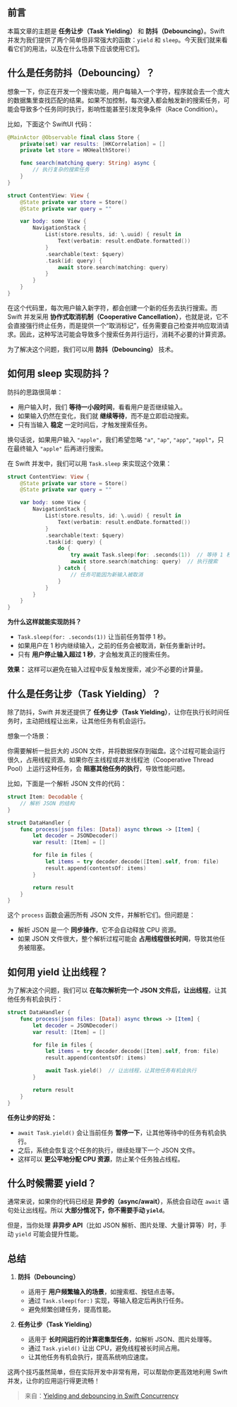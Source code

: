 ## 前言

本篇文章的主题是 **任务让步（Task Yielding）** 和 **防抖（Debouncing）**。Swift 并发为我们提供了两个简单但非常强大的函数：`yield` 和 `sleep`。今天我们就来看看它们的用法，以及在什么场景下应该使用它们。  

## 什么是任务防抖（Debouncing）？  

想象一下，你正在开发一个搜索功能，用户每输入一个字符，程序就会去一个庞大的数据集里查找匹配的结果。如果不加控制，每次键入都会触发新的搜索任务，可能会导致多个任务同时执行，影响性能甚至引发竞争条件（Race Condition）。  

比如，下面这个 SwiftUI 代码：  

```swift
@MainActor @Observable final class Store {
    private(set) var results: [HKCorrelation] = []
    private let store = HKHealthStore()

    func search(matching query: String) async {
        // 执行复杂的搜索任务
    }
}

struct ContentView: View {
    @State private var store = Store()
    @State private var query = ""

    var body: some View {
        NavigationStack {
            List(store.results, id: \.uuid) { result in
                Text(verbatim: result.endDate.formatted())
            }
            .searchable(text: $query)
            .task(id: query) {
                await store.search(matching: query)
            }
        }
    }
}
```

在这个代码里，每次用户输入新字符，都会创建一个新的任务去执行搜索。而 Swift 并发采用 **协作式取消机制（Cooperative Cancellation）**，也就是说，它不会直接强行终止任务，而是提供一个“取消标记”，任务需要自己检查并响应取消请求。因此，这种写法可能会导致多个搜索任务并行运行，消耗不必要的计算资源。  

为了解决这个问题，我们可以用 **防抖（Debouncing）** 技术。  

## 如何用 sleep 实现防抖？  

防抖的思路很简单：  

- 用户输入时，我们 **等待一小段时间**，看看用户是否继续输入。  
- 如果输入仍然在变化，我们就 **继续等待**，而不是立即启动搜索。  
- 只有当输入 **稳定** 一定时间后，才触发搜索任务。  

换句话说，如果用户输入 `"apple"`，我们希望忽略 `"a"`, `"ap"`, `"app"`, `"appl"`，只在最终输入 `"apple"` 后再进行搜索。  

在 Swift 并发中，我们可以用 `Task.sleep` 来实现这个效果：  

```swift
struct ContentView: View {
    @State private var store = Store()
    @State private var query = ""

    var body: some View {
        NavigationStack {
            List(store.results, id: \.uuid) { result in
                Text(verbatim: result.endDate.formatted())
            }
            .searchable(text: $query)
            .task(id: query) {
                do {
                    try await Task.sleep(for: .seconds(1))  // 等待 1 秒
                    await store.search(matching: query)  // 执行搜索
                } catch {
                    // 任务可能因为新输入被取消
                }
            }
        }
    }
}
```

**为什么这样就能实现防抖？**  
- `Task.sleep(for: .seconds(1))` 让当前任务暂停 1 秒。  
- 如果用户在 1 秒内继续输入，之前的任务会被取消，新任务重新计时。  
- 只有 **用户停止输入超过 1 秒**，才会触发真正的搜索任务。  

**效果：** 这样可以避免在输入过程中反复触发搜索，减少不必要的计算量。  

## 什么是任务让步（Task Yielding）？  

除了防抖，Swift 并发还提供了 **任务让步（Task Yielding）**，让你在执行长时间任务时，主动把线程让出来，让其他任务有机会运行。  

想象一个场景：  

你需要解析一批巨大的 JSON 文件，并将数据保存到磁盘。这个过程可能会运行很久，占用线程资源。如果你在主线程或并发线程池（Cooperative Thread Pool）上运行这种任务，会 **阻塞其他任务的执行**，导致性能问题。  

比如，下面是一个解析 JSON 文件的代码：  

```swift
struct Item: Decodable {
    // 解析 JSON 的结构
}

struct DataHandler {
    func process(json files: [Data]) async throws -> [Item] {
        let decoder = JSONDecoder()
        var result: [Item] = []

        for file in files {
            let items = try decoder.decode([Item].self, from: file)
            result.append(contentsOf: items)
        }

        return result
    }
}
```

这个 `process` 函数会遍历所有 JSON 文件，并解析它们。但问题是：  
- 解析 JSON 是一个 **同步操作**，它不会自动释放 CPU 资源。  
- 如果 JSON 文件很大，整个解析过程可能会 **占用线程很长时间**，导致其他任务被阻塞。  

## 如何用 yield 让出线程？  

为了解决这个问题，我们可以 **在每次解析完一个 JSON 文件后，让出线程**，让其他任务有机会执行：  

```swift
struct DataHandler {
    func process(json files: [Data]) async throws -> [Item] {
        let decoder = JSONDecoder()
        var result: [Item] = []

        for file in files {
            let items = try decoder.decode([Item].self, from: file)
            result.append(contentsOf: items)

            await Task.yield()  // 让出线程，让其他任务有机会执行
        }

        return result
    }
}
```

**任务让步的好处：**  
- `await Task.yield()` 会让当前任务 **暂停一下**，让其他等待中的任务有机会执行。  
- 之后，系统会恢复这个任务的执行，继续处理下一个 JSON 文件。  
- 这样可以 **更公平地分配 CPU 资源**，防止某个任务独占线程。  

## 什么时候需要 yield？  

通常来说，如果你的代码已经是 **异步的（async/await）**，系统会自动在 `await` 语句处让出线程。所以 **大部分情况下，你不需要手动 `yield`**。  

但是，当你处理 **非异步 API**（比如 JSON 解析、图片处理、大量计算等）时，手动 `yield` 可能会提升性能。  

## 总结  

1. **防抖（Debouncing）**  
   - 适用于 **用户频繁输入的场景**，如搜索框、按钮点击等。  
   - 通过 `Task.sleep(for:)` 实现，等输入稳定后再执行任务。  
   - 避免频繁创建任务，提高性能。  

2. **任务让步（Task Yielding）**  
   - 适用于 **长时间运行的计算密集型任务**，如解析 JSON、图片处理等。  
   - 通过 `Task.yield()` 让出 CPU，避免线程被长时间占用。  
   - 让其他任务有机会执行，提高系统响应速度。  

这两个技巧虽然简单，但在实际开发中非常有用，可以帮助你更高效地利用 Swift 并发，让你的应用运行得更流畅！

> 来自：[Yielding and debouncing in Swift Concurrency](https://swiftwithmajid.com/2025/02/18/yielding-and-debouncing-in-swift-concurrency/)